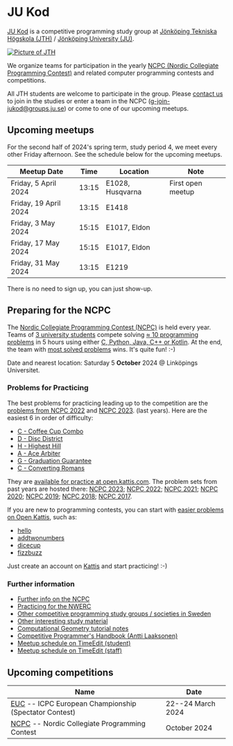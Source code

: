 JU Kod
======

[JU Kod] is a competitive programming study group at
[Jönköping Tekniska Högskola (JTH)] /
[Jönköping University (JU)].

[![Picture of JTH](https://github.com/jukod/jukod.github.io/assets/3999598/bd8f619e-9e5e-44ee-a67c-b6ce6373e1b8)][JU Kod]

We organize teams for participation in the yearly
[NCPC (Nordic Collegiate Programming Contest)](#preparing-for-the-ncpc)
and related computer programming contests and competitions.

All JTH students are welcome to participate in the group.
Please [contact us] to join in the studies or enter a team in the NCPC
([g-join-jukod@groups.ju.se])
or come to one of our upcoming meetups.


## Upcoming meetups

For the second half of 2024's spring term, study period 4,
we meet every other Friday afternoon.
See the schedule below for the upcoming meetups.

| Meetup Date           | Time  | Location         | Note |
| --------------------- | ----- | ---------------- | ---- |
| Friday, 5 April 2024  | 13:15 | E1028, Husqvarna | First open meetup |
| Friday, 19 April 2024 | 13:15 | E1418            | |
| Friday, 3 May 2024    | 15:15 | E1017, Eldon     | |
| Friday, 17 May 2024   | 15:15 | E1017, Eldon     | |
| Friday, 31 May 2024   | 13:15 | E1219            | |

There is no need to sign up, you can just show-up.


## Preparing for the NCPC

The [Nordic Collegiate Programming Contest (NCPC)] is held every year.
Teams of [3 university students] compete
solving [≈ 10 programming problems] in 5 hours
using either [C, Python, Java, C++ or Kotlin].
At the end,
the team with [most solved problems] wins.
It's quite fun!  :-)

Date and nearest location:
Saturday 5 __October__ 2024
@ Linköpings Universitet.


### Problems for Practicing

The best problems for practicing leading up to the competition
are the
[problems from NCPC 2022](https://open.kattis.com/problem-sources/Nordic%20Collegiate%20Programming%20Contest%20%28NCPC%29%202022?order=difficulty_data)
and
[NCPC 2023](https://open.kattis.com/problem-sources/Nordic%20Collegiate%20Programming%20Contest%20%28NCPC%29%202023?order=difficulty_data).
(last years).
Here are the easiest 6 in order of difficulty:

- [C -     Coffee Cup Combo](https://open.kattis.com/problems/coffeecupcombo)
- [D -        Disc District](https://open.kattis.com/problems/discdistrict)
- [H -         Highest Hill](https://open.kattis.com/problems/highesthill)
- [A -          Ace Arbiter](https://open.kattis.com/problems/acearbiter)
- [G - Graduation Guarantee](https://open.kattis.com/problems/graduationguarantee)
- [C -    Converting Romans](https://open.kattis.com/problems/convertingromans)

They are [available for practice at open.kattis.com](https://open.kattis.com/problem-sources/Nordic%20Collegiate%20Programming%20Contest%20%28NCPC%29%202022?order=difficulty_data).
The problem sets from past years are hosted there:
[NCPC 2023](https://open.kattis.com/problem-sources/Nordic%20Collegiate%20Programming%20Contest%20%28NCPC%29%202023?order=difficulty_data);
[NCPC 2022](https://open.kattis.com/problem-sources/Nordic%20Collegiate%20Programming%20Contest%20%28NCPC%29%202022?order=difficulty_data);
[NCPC 2021](https://open.kattis.com/problem-sources/Nordic%20Collegiate%20Programming%20Contest%20%28NCPC%29%202021?order=difficulty_data);
[NCPC 2020](https://open.kattis.com/problem-sources/Nordic%20Collegiate%20Programming%20Contest%20%28NCPC%29%202020?order=difficulty_data);
[NCPC 2019](https://open.kattis.com/problem-sources/Nordic%20Collegiate%20Programming%20Contest%20%28NCPC%29%202019?order=difficulty_data);
[NCPC 2018](https://open.kattis.com/problem-sources/Nordic%20Collegiate%20Programming%20Contest%20%28NCPC%29%202018?order=difficulty_data);
[NCPC 2017](https://open.kattis.com/problem-sources/Nordic%20Collegiate%20Programming%20Contest%20%28NCPC%29%202017?order=difficulty_data).

If you are new to programming contests,
you can start with
[easier problems on Open Kattis](https://open.kattis.com/problems?order=difficulty_data),
such as:

* [hello](https://open.kattis.com/problems/hello)
* [addtwonumbers](https://open.kattis.com/problems/addtwonumbers)
* [dicecup](https://open.kattis.com/problems/dicecup)
* [fizzbuzz](https://open.kattis.com/problems/fizzbuzz)

Just create an account on [Kattis](https://open.kattis.com/) and start practicing!  :-)


### Further information

* [Further info on the NCPC](ncpc.md)
* [Practicing for the NWERC](nwerc.md)
* [Other competitive programming study groups / societies in Sweden](other-groups.md)
* [Other interesting study material](material.md)
* [Computational Geometry tutorial notes](compgeo.md)
* [Competitive Programmer's Handbook (Antti Laaksonen)](https://cses.fi/book/book.pdf)
* [Meetup schedule on TimeEdit (student)](https://cloud.timeedit.net/ju/web/student/riq86d9Qn03Z86Qt6m709t0Q67ZZn4441kAm50kQ71o00oAn22FlEA12Z90Q2E556BvZ5YY97847BQEC75Y8Q050DBXD16Qy94qZow6.html)
* [Meetup schedule on TimeEdit (staff)](https://cloud.timeedit.net/ju/web/staff/riq86d9Qn03Z86Qt6m709t0Q67ZZn4441kAm50kQ71o00oAn22FlEA12Z90Q2E556BvZ5YY97847BQEC75Y8Q050DBXD16Qy94qZow6.html)

## Upcoming competitions

| Name                                                    | Date              |
| ------------------------------------------------------- | ----------------- |
| [EUC] -- ICPC European Championship (Spectator Contest) | 22--24 March 2024 |
| [NCPC] -- Nordic Collegiate Programming Contest         |      October 2024 |


[NCPC]: https://nordic.icpc.io/
[Nordic Collegiate Programming Contest (NCPC)]: https://nordic.icpc.io/
[NWERC]: https://nwerc.eu/
[EUC]: https://euc.icpc.global/
[ICPC]: https://icpc.global/

[≈ 10 programming problems]: https://github.com/icpc/ncpc-web/releases/download/ncpc2022-data/ncpc2022problems.pdf
[most solved problems]: https://ncpc23.kattis.com/contests/ncpc23/standings
[C, Python, Java, C++ or Kotlin]: https://docs.icpc.global/worldfinals-programming-environment/
[3 university students]: https://live.staticflickr.com/7884/32596056617_5dc85ee500_b.jpg

[regional rules]: https://icpc.global/regionals/rules
[NCPC rules]:     https://nordic.icpc.io/ncpc2023/compete#rules
[NWERC rules]:    https://nwerc.eu/rules/
[EUC rules]:      https://euc.icpc.global/home-2024/rules/
[ICPC rules]:     https://icpc.global/worldfinals/rules
[coach]:          https://icpc.global/regionals/rules

[NCPC 2023 results]: https://ncpc23.kattis.com/contests/ncpc23/standings?filter=5254

[Competition format]: https://live.staticflickr.com/1526/26113291873_9208648a69_b.jpg

[JU]:                                https://ju.se/
[Jönköping University (JU)]:         https://ju.se/
[Jönköping Tekniska Högskola (JTH)]: https://ju.se/om-oss/tekniska-hogskolan.html
[JTH]:                               https://ju.se/om-oss/tekniska-hogskolan.html
[contact us]:                mailto:g-join-jukod@groups.ju.se
[g-join-jukod@groups.ju.se]: mailto:g-join-jukod@groups.ju.se

[JU Kod]: https://jukod.github.io/
